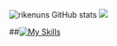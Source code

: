 ![rikenuns GitHub stats](https://github-readme-stats.vercel.app/api?username=rikenuns&show_icons=true&theme=tokyonight&locale=pt-br)
![](http://github-profile-summary-cards.vercel.app/api/cards/repos-per-language?username=rikenuns&theme=tokyonight)




##[![My Skills](https://skillicons.dev/icons?i=js,html,css)](https://skillicons.dev)